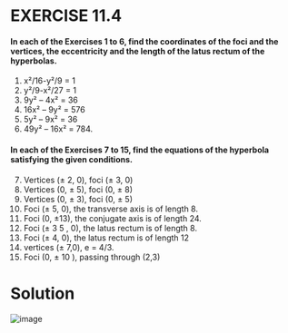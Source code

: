 # EXERCISE 11.4
#### In each of the Exercises 1 to 6, find the coordinates of the foci and the vertices, the eccentricity and the length of the latus rectum of the hyperbolas.
1. x²/16-y²/9 = 1 
2. y²/9-x²/27 = 1
3. 9y² – 4x² = 36
4. 16x² – 9y² = 576 
5. 5y² – 9x² = 36 
6. 49y² – 16x² = 784.

####  In each of the Exercises 7 to 15, find the equations of the hyperbola satisfying the given conditions.

7. Vertices (± 2, 0), foci (± 3, 0)
8. Vertices (0, ± 5), foci (0, ± 8)
9. Vertices (0, ± 3), foci (0, ± 5)
10. Foci (± 5, 0), the transverse axis is of length 8.
11. Foci (0, ±13), the conjugate axis is of length 24.
12. Foci (± 3 5 , 0), the latus rectum is of length 8.
13. Foci (± 4, 0), the latus rectum is of length 12
14. vertices (± 7,0), e = 4/3.
15. Foci (0, ± 10 ), passing through (2,3)

# Solution
![image](https://user-images.githubusercontent.com/20998959/147884737-a3e1dcd6-88f5-4f5b-969c-f342a18ca426.png)
